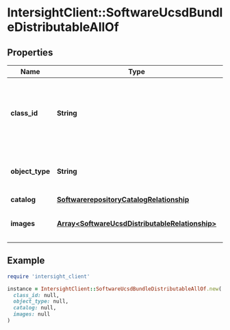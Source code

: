 # IntersightClient::SoftwareUcsdBundleDistributableAllOf

## Properties

| Name | Type | Description | Notes |
| ---- | ---- | ----------- | ----- |
| **class_id** | **String** | The fully-qualified name of the instantiated, concrete type. This property is used as a discriminator to identify the type of the payload when marshaling and unmarshaling data. | [default to &#39;software.UcsdBundleDistributable&#39;] |
| **object_type** | **String** | The fully-qualified name of the instantiated, concrete type. The value should be the same as the &#39;ClassId&#39; property. | [default to &#39;software.UcsdBundleDistributable&#39;] |
| **catalog** | [**SoftwarerepositoryCatalogRelationship**](SoftwarerepositoryCatalogRelationship.md) |  | [optional] |
| **images** | [**Array&lt;SoftwareUcsdDistributableRelationship&gt;**](SoftwareUcsdDistributableRelationship.md) | An array of relationships to softwareUcsdDistributable resources. | [optional][readonly] |

## Example

```ruby
require 'intersight_client'

instance = IntersightClient::SoftwareUcsdBundleDistributableAllOf.new(
  class_id: null,
  object_type: null,
  catalog: null,
  images: null
)
```

